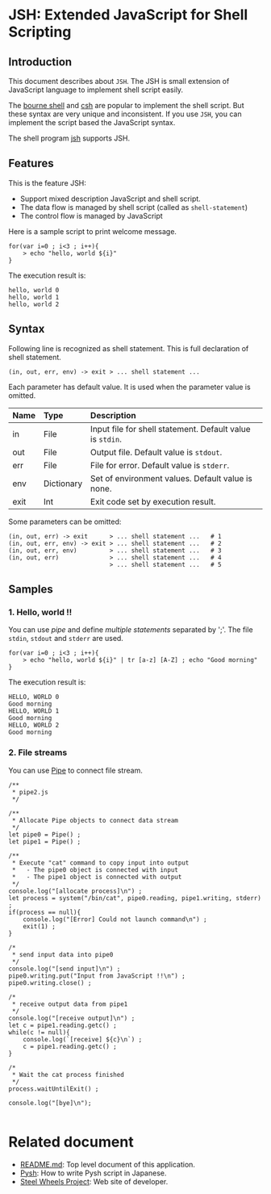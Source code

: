 

# JSH: Extended JavaScript for Shell Scripting

## Introduction
This document describes about `JSH`. The JSH is small extension of JavaScript language to implement shell script easily.

The [bourne shell](https://en.wikipedia.org/wiki/Bourne_shell) and [csh](https://en.wikipedia.org/wiki/C_shell)  are popular to implement the shell script. But these syntax are very unique and inconsistent.
If you use `JSH`, you can implement the script based the JavaScript syntax.

The shell program [jsh](https://github.com/steelwheels/JSTools/blob/master/Document/jsh-man.md) supports JSH.

## Features
This is the feature JSH:
* Support mixed description JavaScript and shell script.
* The data flow is managed by shell script (called as `shell-statement`)
* The control flow is managed by JavaScript

Here is a sample script to print welcome message.
````
for(var i=0 ; i<3 ; i++){
	> echo "hello, world ${i}"
}

````
The execution result is:
````
hello, world 0
hello, world 1
hello, world 2

````

## Syntax
Following line is recognized as shell statement.
This is full declaration of shell statement.
````
(in, out, err, env) -> exit > ... shell statement ...
````

Each parameter has default value. It is used when the parameter value is omitted.

|Name   |Type           |Description                            |
|:---   |:---           |:---                                   |
|in     |File           |Input file for shell statement. Default value is `stdin`. |
|out    |File           |Output file. Default value is `stdout`. |
|err    |File           |File for error. Default value is `stderr`. |
|env    |Dictionary     |Set of environment values. Default value is none. |
|exit   |Int            |Exit code set by execution result. |

Some parameters can be omitted:
````
(in, out, err) -> exit      > ... shell statement ...   # 1
(in, out, err, env) -> exit > ... shell statement ...   # 2
(in, out, err, env)         > ... shell statement ...   # 3
(in, out, err)              > ... shell statement ...   # 4
                            > ... shell statement ...   # 5
````

## Samples
### 1. Hello, world !!
You can use *pipe* and define *multiple statements* separated by ';'.
The file `stdin`, `stdout` and `stderr` are used.
````
for(var i=0 ; i<3 ; i++){
	> echo "hello, world ${i}" | tr [a-z] [A-Z] ; echo "Good morning"
}

````
The execution result is:
````
HELLO, WORLD 0
Good morning
HELLO, WORLD 1
Good morning
HELLO, WORLD 2
Good morning

````

### 2. File streams
You can use [Pipe](https://github.com/steelwheels/KiwiScript/blob/master/KiwiLibrary/Document/Class/Pipe.md) to connect file stream.
````
/**
 * pipe2.js
 */

/**
 * Allocate Pipe objects to connect data stream
 */
let pipe0 = Pipe() ;
let pipe1 = Pipe() ;

/**
 * Execute "cat" command to copy input into output
 *   - The pipe0 object is connected with input
 *   - The pipe1 object is connected with output
 */
console.log("[allocate process]\n") ;
let process = system("/bin/cat", pipe0.reading, pipe1.writing, stderr) ;
if(process == null){
	console.log("[Error] Could not launch command\n") ;
	exit(1) ;
}

/*
 * send input data into pipe0 
 */
console.log("[send input]\n") ;
pipe0.writing.put("Input from JavaScript !!\n") ;
pipe0.writing.close() ;

/*
 * receive output data from pipe1
 */
console.log("[receive output]\n") ;
let c = pipe1.reading.getc() ;
while(c != null){
	console.log(`[receive] ${c}\n`) ;
	c = pipe1.reading.getc() ;
}

/*
 * Wait the cat process finished
 */
process.waitUntilExit() ;

console.log("[bye]\n");


````

# Related document
* [README.md](https://github.com/steelwheels/JSRunner/blob/master/README.md): Top level document of this application.
* [Pysh](https://www.yunabe.jp/docs/pysh_overview.html): How to write Pysh script in Japanese.
* [Steel Wheels Project](http://steelwheels.github.io): Web site of developer.
